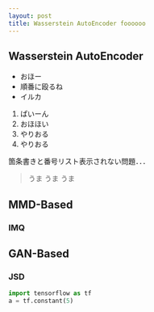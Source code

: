 ```yaml
---
layout: post
title: Wasserstein AutoEncoder foooooo
---
```

## Wasserstein AutoEncoder

- おほー
- 順番に殴るね
- イルカ

1. ぱいーん
2. おほほい
3. やりおる
4. やりおる

箇条書きと番号リスト表示されない問題．．．
> うま  うま  うま
## MMD-Based
### IMQ
## GAN-Based
### JSD
```python
import tensorflow as tf
a = tf.constant(5)
```

